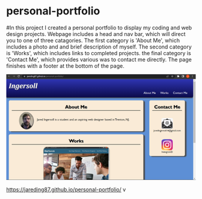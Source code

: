 # personal-portfolio

#In this project I created a personal portfolio to display my coding and web design projects. Webpage includes a head and nav bar, which will direct you to one of three catagories. The first category is 'About Me', which includes a photo and and brief description of myself. The second category is 'Works', which includes links to completed projects. the final category is 'Contact Me', which provides various was to contact me directly. The page finishes with a footer at the bottom of the page.

![Screenshot](assets/css/images/site-screenshot.png)

https://jareding87.github.io/personal-portfolio/
v
